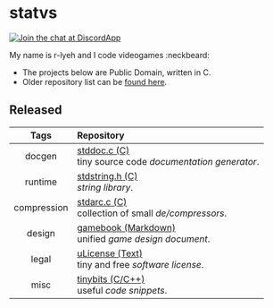 statvs
======

[![Join the chat at DiscordApp](https://img.shields.io/badge/discord-support-blue.svg)](https://discord.gg/vu6Vt9d)

My name is r-lyeh and I code videogames :neckbeard:

- The projects below are Public Domain, written in C.
- Older repository list can be [found here](https://github.com/r-lyeh-archived/statvs). 

## Released

Tags|Repository
:----------------:|:------------
docgen|[stddoc.c (C)](http://github.com/r-lyeh/stddoc.c) <br/> tiny source code *documentation generator*.
runtime|[stdstring.h (C)](https://github.com/r-lyeh/stdstring.h) <br/> *string library*.
compression|[stdarc.c (C)](https://github.com/r-lyeh/stdarc.c) <br/> collection of small *de/compressors*.
design|[gamebook (Markdown)](https://github.com/r-lyeh/gamebook) <br/> unified *game design document*.
legal|[uLicense (Text)](https://github.com/r-lyeh/uLicense) <br/> tiny and free *software license*.
misc|[tinybits (C/C++)](https://github.com/r-lyeh/tinybits) <br/> useful *code snippets*.
